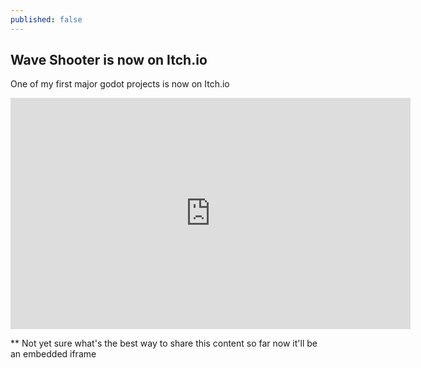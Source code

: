 ```yaml
---
published: false
---
```

## Wave Shooter is now on Itch.io

One of my first major godot projects is now on Itch.io

<iframe frameborder="0" src="https://itch.io/embed-upload/2384732?color=333333" allowfullscreen="" width="640" height="370"><a href="https://willieljohnson.itch.io/wave-shooter">Play Wave Shooter on itch.io</a></iframe>

** Not yet sure what's the best way to share this content so far now it'll be an embedded iframe
